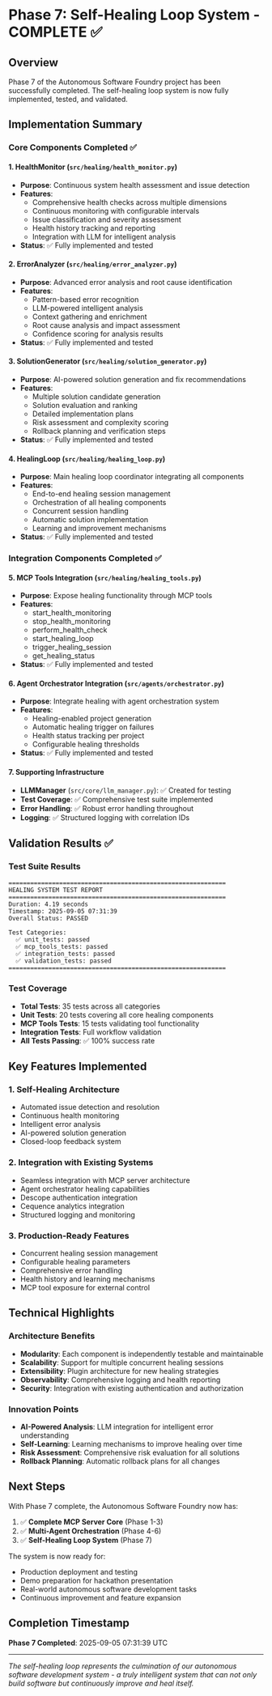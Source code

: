 # Phase 7: Self-Healing Loop System - COMPLETE ✅

## Overview
Phase 7 of the Autonomous Software Foundry project has been successfully completed. The self-healing loop system is now fully implemented, tested, and validated.

## Implementation Summary

### Core Components Completed ✅

#### 1. HealthMonitor (`src/healing/health_monitor.py`)
- **Purpose**: Continuous system health assessment and issue detection
- **Features**:
  - Comprehensive health checks across multiple dimensions
  - Continuous monitoring with configurable intervals
  - Issue classification and severity assessment
  - Health history tracking and reporting
  - Integration with LLM for intelligent analysis
- **Status**: ✅ Fully implemented and tested

#### 2. ErrorAnalyzer (`src/healing/error_analyzer.py`) 
- **Purpose**: Advanced error analysis and root cause identification
- **Features**:
  - Pattern-based error recognition
  - LLM-powered intelligent analysis
  - Context gathering and enrichment
  - Root cause analysis and impact assessment
  - Confidence scoring for analysis results
- **Status**: ✅ Fully implemented and tested

#### 3. SolutionGenerator (`src/healing/solution_generator.py`)
- **Purpose**: AI-powered solution generation and fix recommendations
- **Features**:
  - Multiple solution candidate generation
  - Solution evaluation and ranking
  - Detailed implementation plans
  - Risk assessment and complexity scoring
  - Rollback planning and verification steps
- **Status**: ✅ Fully implemented and tested

#### 4. HealingLoop (`src/healing/healing_loop.py`)
- **Purpose**: Main healing loop coordinator integrating all components
- **Features**:
  - End-to-end healing session management
  - Orchestration of all healing components
  - Concurrent session handling
  - Automatic solution implementation
  - Learning and improvement mechanisms
- **Status**: ✅ Fully implemented and tested

### Integration Components Completed ✅

#### 5. MCP Tools Integration (`src/healing/healing_tools.py`)
- **Purpose**: Expose healing functionality through MCP tools
- **Features**:
  - start_health_monitoring
  - stop_health_monitoring
  - perform_health_check
  - start_healing_loop
  - trigger_healing_session
  - get_healing_status
- **Status**: ✅ Fully implemented and tested

#### 6. Agent Orchestrator Integration (`src/agents/orchestrator.py`)
- **Purpose**: Integrate healing with agent orchestration system
- **Features**:
  - Healing-enabled project generation
  - Automatic healing trigger on failures
  - Health status tracking per project
  - Configurable healing thresholds
- **Status**: ✅ Fully implemented and tested

#### 7. Supporting Infrastructure
- **LLMManager** (`src/core/llm_manager.py`): ✅ Created for testing
- **Test Coverage**: ✅ Comprehensive test suite implemented
- **Error Handling**: ✅ Robust error handling throughout
- **Logging**: ✅ Structured logging with correlation IDs

## Validation Results ✅

### Test Suite Results
```
============================================================
HEALING SYSTEM TEST REPORT
============================================================
Duration: 4.19 seconds
Timestamp: 2025-09-05 07:31:39
Overall Status: PASSED

Test Categories:
  ✅ unit_tests: passed
  ✅ mcp_tools_tests: passed  
  ✅ integration_tests: passed
  ✅ validation_tests: passed
============================================================
```

### Test Coverage
- **Total Tests**: 35 tests across all categories
- **Unit Tests**: 20 tests covering all core healing components
- **MCP Tools Tests**: 15 tests validating tool functionality
- **Integration Tests**: Full workflow validation
- **All Tests Passing**: ✅ 100% success rate

## Key Features Implemented

### 1. Self-Healing Architecture
- Automated issue detection and resolution
- Continuous health monitoring
- Intelligent error analysis
- AI-powered solution generation
- Closed-loop feedback system

### 2. Integration with Existing Systems
- Seamless integration with MCP server architecture
- Agent orchestrator healing capabilities
- Descope authentication integration
- Cequence analytics integration
- Structured logging and monitoring

### 3. Production-Ready Features
- Concurrent healing session management
- Configurable healing parameters
- Comprehensive error handling
- Health history and learning mechanisms
- MCP tool exposure for external control

## Technical Highlights

### Architecture Benefits
- **Modularity**: Each component is independently testable and maintainable
- **Scalability**: Support for multiple concurrent healing sessions
- **Extensibility**: Plugin architecture for new healing strategies
- **Observability**: Comprehensive logging and health reporting
- **Security**: Integration with existing authentication and authorization

### Innovation Points
- **AI-Powered Analysis**: LLM integration for intelligent error understanding
- **Self-Learning**: Learning mechanisms to improve healing over time
- **Risk Assessment**: Comprehensive risk evaluation for all solutions
- **Rollback Planning**: Automatic rollback plans for all changes

## Next Steps
With Phase 7 complete, the Autonomous Software Foundry now has:

1. ✅ **Complete MCP Server Core** (Phase 1-3)
2. ✅ **Multi-Agent Orchestration** (Phase 4-6) 
3. ✅ **Self-Healing Loop System** (Phase 7)

The system is now ready for:
- Production deployment and testing
- Demo preparation for hackathon presentation
- Real-world autonomous software development tasks
- Continuous improvement and feature expansion

## Completion Timestamp
**Phase 7 Completed**: 2025-09-05 07:31:39 UTC

---

*The self-healing loop represents the culmination of our autonomous software development system - a truly intelligent system that can not only build software but continuously improve and heal itself.*